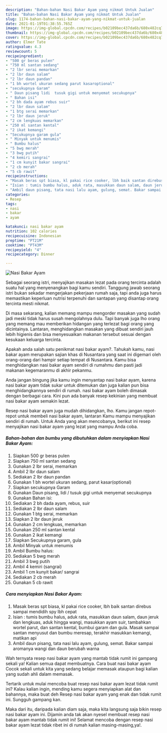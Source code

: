 ```yaml
---
description: "Bahan-bahan Nasi Bakar Ayam yang nikmat Untuk Jualan"
title: "Bahan-bahan Nasi Bakar Ayam yang nikmat Untuk Jualan"
slug: 1174-bahan-bahan-nasi-bakar-ayam-yang-nikmat-untuk-jualan
date: 2021-01-19T01:38:55.765Z
image: https://img-global.cpcdn.com/recipes/b02109bec437da6b/680x482cq70/nasi-bakar-ayam-foto-resep-utama.jpg
thumbnail: https://img-global.cpcdn.com/recipes/b02109bec437da6b/680x482cq70/nasi-bakar-ayam-foto-resep-utama.jpg
cover: https://img-global.cpcdn.com/recipes/b02109bec437da6b/680x482cq70/nasi-bakar-ayam-foto-resep-utama.jpg
author: Elmer Tate
ratingvalue: 4.3
reviewcount: 5
recipeingredient:
- "500 gr beras pulen"
- "750 ml santan sedang"
- "2 lbr serai memarkan"
- "2 lbr daun salam"
- "2 lbr daun pandan"
- "1 bh wortel ukuran sedang parut kasaroptional"
- "secukupnya Garam"
- " Daun pisang lidi  tusuk gigi untuk menyemat secukupnya"
- " Bahan isi"
- "2 bh dada ayam rebus suir"
- "2 lbr daun salam"
- "1 btg serai memarkan"
- "2 lbr daun jeruk"
- "2 cm lengkuas memarkan"
- "250 ml santan kental"
- "2 ikat kemangi"
- "Secukupnya garam gula"
- " Minyak untuk menumis"
- " Bumbu halus"
- "5 bwg merah"
- "3 bwg putih"
- "4 kemiri sangrai"
- "1 cm kunyit bakar sangrai"
- "2 cb merah"
- "5 cb rawit"
recipeinstructions:
- "Masak beras spt biasa, kl pakai rice cooker, lbh baik santan direbus sampai mendidih spy lbh cepat"
- "Isian : tumis bumbu halus, aduk rata, masukkan daun salam, daun jeruk dan lengkuas, aduk hingga wangi, masukkan ayam suir, tambahkan wortel parut, dan santan kental, bumbui garam dan gula. Masak sampai santan menyusut dan bumbu meresap, terakhir masukkan kemangi, matikan api"
- "Ambil daun pisang, tata nasi lalu ayam, gulung, semat. Bakar sampai aromanya wangi dan daun berubah warna"
categories:
- Resep
tags:
- nasi
- bakar
- ayam

katakunci: nasi bakar ayam 
nutrition: 102 calories
recipecuisine: Indonesian
preptime: "PT21M"
cooktime: "PT43M"
recipeyield: "4"
recipecategory: Dinner

---
```



![Nasi Bakar Ayam](https://img-global.cpcdn.com/recipes/b02109bec437da6b/680x482cq70/nasi-bakar-ayam-foto-resep-utama.jpg)

Sebagai seorang istri, menyajikan masakan lezat pada orang tercinta adalah suatu hal yang menyenangkan bagi kamu sendiri. Tanggung jawab seorang istri bukan sekadar mengerjakan pekerjaan rumah saja, tapi anda juga harus memastikan keperluan nutrisi terpenuhi dan santapan yang disantap orang tercinta mesti nikmat.

Di masa  sekarang, kalian memang mampu mengorder masakan yang sudah jadi meski tidak harus susah mengolahnya dulu. Tapi banyak juga lho orang yang memang mau memberikan hidangan yang terlezat bagi orang yang dicintainya. Lantaran, menghidangkan masakan yang dibuat sendiri jauh lebih higienis dan bisa menyesuaikan makanan tersebut sesuai dengan kesukaan keluarga tercinta. 



Apakah anda salah satu penikmat nasi bakar ayam?. Tahukah kamu, nasi bakar ayam merupakan sajian khas di Nusantara yang saat ini digemari oleh orang-orang dari hampir setiap tempat di Nusantara. Kamu bisa menghidangkan nasi bakar ayam sendiri di rumahmu dan pasti jadi makanan kegemaranmu di akhir pekanmu.

Anda jangan bingung jika kamu ingin menyantap nasi bakar ayam, karena nasi bakar ayam tidak sukar untuk ditemukan dan juga kalian pun bisa menghidangkannya sendiri di rumah. nasi bakar ayam boleh dimasak dengan berbagai cara. Kini pun ada banyak resep kekinian yang membuat nasi bakar ayam semakin lezat.

Resep nasi bakar ayam juga mudah dihidangkan, lho. Kamu jangan repot-repot untuk membeli nasi bakar ayam, lantaran Kamu mampu menyajikan sendiri di rumah. Untuk Anda yang akan mencobanya, berikut ini resep menyajikan nasi bakar ayam yang lezat yang mampu Anda coba.

<!--inarticleads1-->

##### Bahan-bahan dan bumbu yang dibutuhkan dalam menyiapkan Nasi Bakar Ayam:

1. Siapkan 500 gr beras pulen
1. Siapkan 750 ml santan sedang
1. Gunakan 2 lbr serai, memarkan
1. Ambil 2 lbr daun salam
1. Sediakan 2 lbr daun pandan
1. Gunakan 1 bh wortel ukuran sedang, parut kasar(optional)
1. Siapkan secukupnya Garam
1. Gunakan  Daun pisang, lidi / tusuk gigi untuk menyemat secukupnya
1. Gunakan  Bahan isi:
1. Sediakan 2 bh dada ayam, rebus, suir
1. Sediakan 2 lbr daun salam
1. Gunakan 1 btg serai, memarkan
1. Siapkan 2 lbr daun jeruk
1. Gunakan 2 cm lengkuas, memarkan
1. Gunakan 250 ml santan kental
1. Gunakan 2 ikat kemangi
1. Siapkan Secukupnya garam, gula
1. Ambil  Minyak untuk menumis
1. Ambil  Bumbu halus:
1. Sediakan 5 bwg merah
1. Ambil 3 bwg putih
1. Ambil 4 kemiri (sangrai)
1. Ambil 1 cm kunyit bakar/ sangrai
1. Sediakan 2 cb merah
1. Gunakan 5 cb rawit




<!--inarticleads2-->

##### Cara menyiapkan Nasi Bakar Ayam:

1. Masak beras spt biasa, kl pakai rice cooker, lbh baik santan direbus sampai mendidih spy lbh cepat
1. Isian : tumis bumbu halus, aduk rata, masukkan daun salam, daun jeruk dan lengkuas, aduk hingga wangi, masukkan ayam suir, tambahkan wortel parut, dan santan kental, bumbui garam dan gula. Masak sampai santan menyusut dan bumbu meresap, terakhir masukkan kemangi, matikan api
1. Ambil daun pisang, tata nasi lalu ayam, gulung, semat. Bakar sampai aromanya wangi dan daun berubah warna




Wah ternyata resep nasi bakar ayam yang mantab tidak rumit ini gampang sekali ya! Kalian semua dapat membuatnya. Cara buat nasi bakar ayam Cocok sekali untuk kita yang sedang belajar memasak ataupun bagi kalian yang sudah ahli dalam memasak.

Tertarik untuk mulai mencoba buat resep nasi bakar ayam lezat tidak rumit ini? Kalau kalian ingin, mending kamu segera menyiapkan alat dan bahannya, maka buat deh Resep nasi bakar ayam yang enak dan tidak rumit ini. Sungguh gampang kan. 

Maka dari itu, daripada kalian diam saja, maka kita langsung saja bikin resep nasi bakar ayam ini. Dijamin anda tak akan nyesel membuat resep nasi bakar ayam mantab tidak rumit ini! Selamat mencoba dengan resep nasi bakar ayam lezat tidak ribet ini di rumah kalian masing-masing,ya!.

